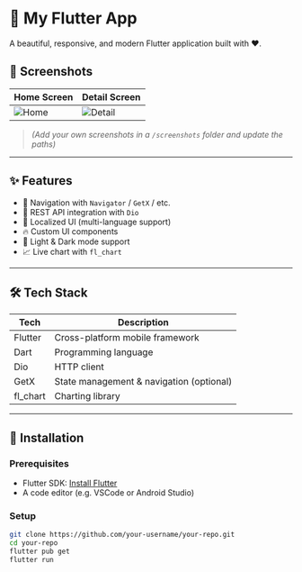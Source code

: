 # 🚀 My Flutter App

A beautiful, responsive, and modern Flutter application built with ❤️.

## 📱 Screenshots

| Home Screen                   | Detail Screen                     |
| ----------------------------- | --------------------------------- |
| ![Home](screenshots/home.png) | ![Detail](screenshots/detail.png) |

> _(Add your own screenshots in a `/screenshots` folder and update the paths)_

---

## ✨ Features

- 🧭 Navigation with `Navigator` / `GetX` / etc.
- 📡 REST API integration with `Dio`
- 💬 Localized UI (multi-language support)
- 🔥 Custom UI components
- 🌙 Light & Dark mode support
- 📈 Live chart with `fl_chart`

---

## 🛠️ Tech Stack

| Tech     | Description                              |
| -------- | ---------------------------------------- |
| Flutter  | Cross-platform mobile framework          |
| Dart     | Programming language                     |
| Dio      | HTTP client                              |
| GetX     | State management & navigation (optional) |
| fl_chart | Charting library                         |

---

## 🧪 Installation

### Prerequisites

- Flutter SDK: [Install Flutter](https://docs.flutter.dev/get-started/install)
- A code editor (e.g. VSCode or Android Studio)

### Setup

```bash
git clone https://github.com/your-username/your-repo.git
cd your-repo
flutter pub get
flutter run
```
